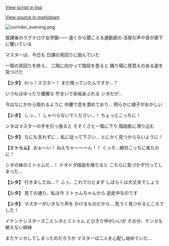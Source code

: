 [View script in lisp](../scripts/20164201.txt)

[View source in markdown](20164201.md)

![corridor_evening.png](../images/backgrounds/corridor_evening.png)

放課後のラグナロク女学園――
遠くから聞こえる運動部の
活発な声や音が廊下に響いている

マスターは、今日も
日課の見回りに励んでいた

一階の見回りを終え、
二階に向かって階段を登ると
踊り場に見覚えのある姿を見つけた

**【シタ】**
わっ！マスター！
まだ残っていたんですか…？

いつもはゆったり優雅な
佇まいで余裕あふれる
シタだが…

今はなにかから隠れるように
中腰で息を潜めており…
明らかに様子がおかしい

**【シタ】**
しっ…！
しゃべらないでください…！
ちょっとこっちに！

シタはマスターの手を引っ張ると
そそくさと一階に下り
階段影に滑り込む

**【シタ】**
なにも言わずに…
私に従って下さい…
とにかく見つからないように！

**【ミトゥム】**
おぉ～い！
ねえちゃ～～～ん！！
くっそ…絶対こっちに来たのに！

シタの妹のミトゥムだ…！
ドタドタ階段を降りると
こちらに気づかず行ってしまった…

**【シタ】**
行きましたね…？
ふぅ、これでひとまず
しばらくは大丈夫でしょう

**【シタ】**
見ての通り、私は今
ミトゥムちゃんから
逃走中なのです

**【シタ】**
マスターがいきなり声を
かけるものだから…
危うく見つかるところでした！

イナンナシスターズことシタとミトゥム
とびきり仲がいいが
その分、ケンカも絶えない姉妹

またケンカしてしまったのだろうか
マスターは二人を心配し始めていた…
